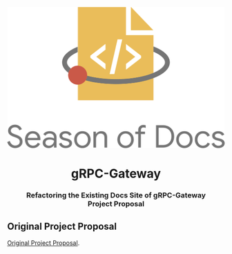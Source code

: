 <div align="center">
<img src="assets/gsod-2020.svg" />
<br />
<h1>gRPC-Gateway</h1>
<h3>
Refactoring the Existing Docs Site of gRPC-Gateway
<br />
Project Proposal
</h3>
</div>

## Original Project Proposal

[Original Project Proposal](https://developers.google.com/season-of-docs/docs/2020/participants/project-grpcgateway-iamrajiv).
